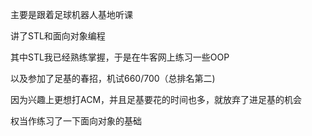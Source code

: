 主要是跟着足球机器人基地听课

讲了STL和面向对象编程

其中STL我已经熟练掌握，于是在牛客网上练习一些OOP

以及参加了足基的春招，机试660/700（总排名第二)

因为兴趣上更想打ACM，并且足基要花的时间也多，就放弃了进足基的机会

权当作练习了一下面向对象的基础